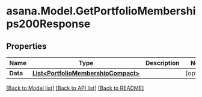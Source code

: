 
# asana.Model.GetPortfolioMemberships200Response

## Properties

Name | Type | Description | Notes
------------ | ------------- | ------------- | -------------
**Data** | [**List&lt;PortfolioMembershipCompact&gt;**](PortfolioMembershipCompact.md) |  | [optional] 

[[Back to Model list]](../README.md#documentation-for-models)
[[Back to API list]](../README.md#documentation-for-api-endpoints)
[[Back to README]](../README.md)

